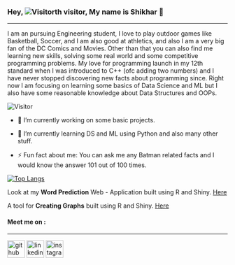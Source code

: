 ### Hey, ![Visitor](https://profile-counter.glitch.me/shikharkrdixit/count.svg)th visitor, My name is Shikhar 👋

***

I am an pursuing Engineering student, I love to play outdoor games like Basketball, Soccer, and I am also good at athletics, and also I am a very big fan of the DC Comics and Movies. Other than that you can also find me learning new skills, solving some real world and some competitive programming problems. My love for programming launch in my 12th standard when I was introduced to C++ (ofc adding two numbers) and I have never stopped discovering new facts about programming since. Right now I am focusing on learning some basics of Data Science and ML but I also have some reasonable knowledge about Data Structures and OOPs.

![Visitor](https://profile-counter.glitch.me/shikharkrdixit/count.svg)




- 🔭 I’m currently working on some basic projects.

- 🌱 I’m currently learning DS and ML using Python and also many other stuff.

- ⚡ Fun fact about me: You can ask me any Batman related facts and I would know the answer 101 out of 100 times.



[![Top Langs](https://github-readme-stats.vercel.app/api/top-langs/?username=shikharkrdixit&hide=javascript,html)](https://github.com/shikharkrdixit/github-readme-stats)


Look at my **Word Prediction** Web - Application built using R and Shiny. [Here](https://shikharkrdixit.shinyapps.io/ngram_match/)



A tool for **Creating Graphs** built using R and Shiny. [Here](https://shikharkrdixit.shinyapps.io/CreatingGraphs/?_ga=2.29091516.1841408205.1617125902-1560055809.1613538410)




#### Meet me on :
***
[<img src='https://cdn.jsdelivr.net/npm/simple-icons@3.0.1/icons/github.svg' alt='github' height='40'>](https://github.com/shikharkrdixit) 
[<img src='https://cdn.jsdelivr.net/npm/simple-icons@3.0.1/icons/linkedin.svg' alt='linkedin' height='40'>](https://www.linkedin.com/in/shikharkrdixit/)
[<img src='https://cdn.jsdelivr.net/npm/simple-icons@3.0.1/icons/instagram.svg' alt='instagram' height='40'>](https://www.instagram.com/mr.malfaisant/)  





